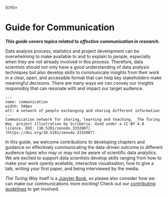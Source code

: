 (cm)=
# Guide for Communication

***This guide covers topics related to effective communication in research.***

Data analysis process, statistics and project development can be overwhelming to make available to and to explain to people, especially when they are not already involved in this process.
Therefore, data scientists should not only have a good understanding of data analysis techniques but also develop skills to communicate insights from their work in a clear, open, and accessible format that can help key stakeholders make meaningful decisions.
There are many ways we can convey our insights responsibly that can resonate with and impact our target audience.

```{figure} ../figures/communication.jpg
---
name: communication
width: 500px
alt: A network of people exchanging and sharing different information
---
Communication network for sharing, learning and teaching. _The Turing Way_ project illustration by Scriberia. Used under a CC-BY 4.0 licence. DOI: [10.5281/zenodo.3332807](https://doi.org/10.5281/zenodo.3332807).
```

In this guide, we welcome contributions to developing chapters and guidance on effectively communicating the data-driven outcome to different audience types who may or may not be aware of scientific data analytics.
We are excited to support data scientists develop skills ranging from how to make your work openly available, interactive visualisation, how to give a talk, writing your first paper, and being interviewed by the media.

_The Turing Way_ itself is a [Jupyter Book](https://jupyterbook.org/intro.html), so please also consider how we can make our communications more exciting!
Check out our [contributing guidelines](https://github.com/alan-turing-institute/the-turing-way/blob/main/CONTRIBUTING.md) to get involved.
